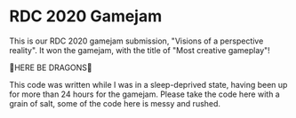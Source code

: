 # RDC 2020 Gamejam

This is our RDC 2020 gamejam submission, "Visions of a perspective reality". It won the gamejam, with the title of "Most creative gameplay"!

🐉HERE BE DRAGONS🐉

This code was written while I was in a sleep-deprived state, having been up for more than 24 hours for the gamejam.
Please take the code here with a grain of salt, some of the code here is messy and rushed.
